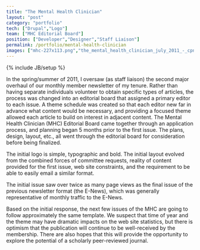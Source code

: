 ```yaml
---
title: "The Mental Health Clinician"
layout: "post"
category: "portfolio"
tech: ["Drupal","Logo"]
team: ["MHC Editorial Board"]
position: ["Developer","Designer","Staff Liaison"]
permalink: /portfolio/mental-health-clinician
images: ["mhc-227x113.png","the_mental_health_clinician_july_2011_-_cpnp.org_1311816327742-2.png","the_mental_health_clinician_july_2011_-_cpnp.org_1311816327742.png"]
---
```

{% include JB/setup %}
<div id="node-115" class="node node-portfolio node-promoted">
  <div class="content clearfix">
    <div class="field field-name-body field-type-text-with-summary field-label-hidden"><div class="field-items"><div class="field-item even"><p>In the spring/summer of 2011, I&nbsp;oversaw (as staff liaison) the second major overhaul of our monthly member newsletter of my tenure. Rather than having separate individuals volunteer to obtain specific types of articles, the process was changed into an editorial board that assigned a primary editor to each issue. A theme schedule was created so that each editor new far in advance what content would be necessary, and providing a focused theme allowed each article to build on interest in adjacent content. The Mental Health Clinician (MHC)&nbsp;Editorial Board came together through an application process, and planning began 5 months prior to the first issue. The plans, design, layout, etc., all went through the editorial board for consideration before being finalized.</p>
<p>The initial logo is simple, typographic and bold. The initial layout evolved from the combined forces of committee requests, reality of content provided for the first issue, web site constraints, and the requirement to be able to easily email a similar format.</p>
<p>The initial issue saw over twice as many page views as the final issue of the previous newsletter format (the E-News), which was generally representative of monthly traffic to the E-News.</p>
<p>Based on the initial response, the next few issues of the MHC are going to follow approximately the same template. We suspect that time of year and the theme may have dramatic impacts on the web site statistics, but there is optimism that the publication will continue to be well-received by the membership. There are also hopes that this will provide the opportunity to explore the potential of a scholarly peer-reviewed journal.</p></div></div></div>  </div>
</div>
